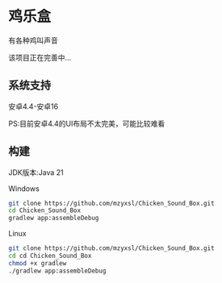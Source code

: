 # 鸡乐盒

有各种鸡叫声音

该项目正在完善中...

## 系统支持

安卓4.4-安卓16

PS:目前安卓4.4的UI布局不太完美，可能比较难看

## 构建

JDK版本:Java 21

Windows

```bash
git clone https://github.com/mzyxsl/Chicken_Sound_Box.git
cd Chicken_Sound_Box
gradlew app:assembleDebug
```
Linux

```bash
git clone https://github.com/mzyxsl/Chicken_Sound_Box.git
cd cd Chicken_Sound_Box
chmod +x gradlew
./gradlew app:assembleDebug
```